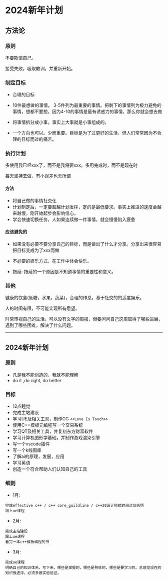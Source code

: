 <!--
 * @Description: 
 * @Author: lize
 * @Date: 2023-12-11
 * @LastEditors: lize
-->

# 2024新年计划

## 方法论

### 原则

不要欺骗自己。

接受失败，吸取教训，并重新开始。

### 制定目标

+ 合理的目标

+ 10件最想做的事情。 3-5件列为最重要的事情。把剩下的事情列为极力避免的事情，想都不要想。因为4-10的事情是最有诱惑力的事情，那么你就会想去做

+ 将事情拆分成小事。事实上大事就是小事组成的。

+ 一个方向也可以。少而重要。目标是为了过更好的生活，但人们常常因为不合理的目标而过的痛苦。

### 执行计划

多使用我已经xxx了，而不是我将要xxx。多用完成时，而不是现在时

每天坚持去做，有小误差也无所谓

#### 方法

+ 将自己做的事情社交化
+ 计划制定后，一定要超越计划发挥，定的是最低要求。事实上推进的速度会越来越慢，刚开始起步会影响信心。
+ 学会快速切换任务，人如果连续做一件事情，就会慢慢陷入疲惫

#### 应该避免的

+ 如果没有必要不要分享自己的目标，而是做出了什么才分享。分享出来很容易把目标变成为了xxx而做

+ 不必要的娱乐方式，在工作中体会快乐。

+ 拖延: 拖延的一个原因是不知道事情的重要性和意义。

### 其他

健康的饮食(低糖，水果，蔬菜)，合理的作息，基于社交的的适度娱乐。

人的时间有限，不可能实现所有愿望。

时常审视自己的生活。可以没有文字的周报，但要问问自己这周取得了哪些进展，遇到了哪些困难，解决了什么问题。

---

## 2024新年计划

### 原则

+ 凡是我不能创造的，我就不能理解
+ do it ,do right, do better

### 目标

+ 12点睡觉
+ 完成主站建设
+ 学习UE及相关工具，制作CG ```<<Love Is Touch>>```
+ 使用C++模板元编程写一个交易系统
+ 学习QT及相关工具，并复刻东方财富软件
+ 学习计算机图形学基础，并制作游戏渲染引擎
+ 写一个vscode插件
+ 写一个k线图库
+ 了解ai的原理，发展，应用
+ 学习英语
+ 创造一个符合帮助人们认知自己的工具

### 细则

+ 1月:

```
完成effective c++ / c++ core_guildline / c++20设计模式的阅读及感悟
跟上ue课程
```

+ 2月:

```
完成主站建设
跟上ue课程
看完一本c++模板编程的书
```

+ 3月:

 ```
 完成ue课程
 明确自己的知识体系，写下来，哪些是掌握的，哪些是熟练的，哪些是要学习的。总感觉现在的知识很虚浮。必须多做实验验证。
 ```
